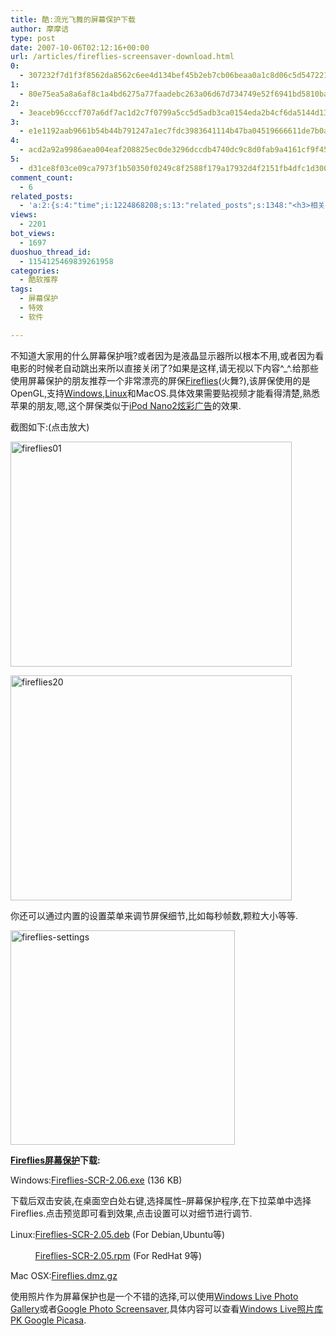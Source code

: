 ```yaml
---
title: 酷:流光飞舞的屏幕保护下载
author: 摩摩诘
type: post
date: 2007-10-06T02:12:16+00:00
url: /articles/fireflies-screensaver-download.html
0:
  - 307232f7d1f3f8562da8562c6ee4d134bef45b2eb7cb06beaa0a1c8d06c5d547221effc06c1746ab9fedda36f85a4b95
1:
  - 80e75ea5a8a6af8c1a4bd6275a77faadebc263a06d67d734749e52f6941bd5810bacbd483e9c56b58aad378268e7f823
2:
  - 3eaceb96cccf707a6df7ac1d2c7f0799a5cc5d5adb3ca0154eda2b4cf6da5144d13e5ae812c379b93f5d46f13729d8ea
3:
  - e1e1192aab9661b54b44b791247a1ec7fdc3983641114b47ba04519666611de7b0a48b6212eb93b67cfbfe347003081b
4:
  - acd2a92a9986aea004eaf208825ec0de3296dccdb4740dc9c8d0fab9a4161cf9f45b52323216c7e92541a6c1a1a41c4a
5:
  - d31ce8f03ce09ca7973f1b50350f0249c8f2588f179a17932d4f2151fb4dfc1d300f342218b6707ecf1f1f75d093d46e
comment_count:
  - 6
related_posts:
  - 'a:2:{s:4:"time";i:1224868208;s:13:"related_posts";s:1348:"<h3>相关日志</h3><ul class="related_post"><li><a href="http://www.digglife.cn/articles/custom-windows-interface-tools.html" title="9个工具打造焕然一新的Windows界面">9个工具打造焕然一新的Windows界面</a></li><li><a href="http://www.digglife.cn/articles/convert-powerpoint-flash.html" title="免费将Powerpoint转换为Flash">免费将Powerpoint转换为Flash</a></li><li><a href="http://www.digglife.cn/articles/air-applications-for-bloggers.html" title="适合博客使用的7个Adobe AIR程序">适合博客使用的7个Adobe AIR程序</a></li><li><a href="http://www.digglife.cn/articles/starburn.html" title="免费刻录软件Starbun,不仅仅是刻录">免费刻录软件Starbun,不仅仅是刻录</a></li><li><a href="http://www.digglife.cn/articles/clean-up-desktop-improve-productivity-2.html" title="彻底清空桌面,让启动程序更加高效Part.2">彻底清空桌面,让启动程序更加高效Part.2</a></li><li><a href="http://www.digglife.cn/articles/clean-up-desktop-improve-productivity-1.html" title="彻底清空桌面,让启动程序更加高效Part.1">彻底清空桌面,让启动程序更加高效Part.1</a></li><li><a href="http://www.digglife.cn/articles/free-clipboard-manager-clipx.html" title="小巧的Windows剪切板管理器:ClipX">小巧的Windows剪切板管理器:ClipX</a></li></ul>";}'
views:
  - 2201
bot_views:
  - 1697
duoshuo_thread_id:
  - 1154125469839261958
categories:
  - 酷软推荐
tags:
  - 屏幕保护
  - 特效
  - 软件

---
```

不知道大家用的什么屏幕保护哦?或者因为是液晶显示器所以根本不用,或者因为看电影的时候老自动跳出来所以直接关闭了?如果是这样,请无视以下内容^_^.给那些使用屏幕保护的朋友推荐一个非常漂亮的屏保<a title="Fireflies屏保" href="http://somewhere.fscked.org/fireflies/" target="_blank">Fireflies</a>(火舞?),该屏保使用的是OpenGL,支持<a title="Windows技巧" href="https://www.digglife.net/articles/category/windows-tricks/" target="_blank">Windows</a>,<a title="Linux" href="https://www.digglife.net/articles/category/about_ubuntu/" target="_blank">Linux</a>和MacOS.具体效果需要贴视频才能看得清楚,熟悉苹果的朋友,嗯,这个屏保类似于<a title="iPod Nano2炫彩广告" href="http://www.tudou.com/programs/view/PgEyKxD7sO4/" target="_blank">iPod Nano2炫彩广告</a>的效果.

截图如下:(点击放大)

[<img height="360" alt="fireflies01" src="https://www.digglife.net/wp-content/uploads/3/379/2007/10/fireflies01-thumb.jpg" width="450" />][1] 

<!--more-->

[<img height="360" alt="fireflies20" src="https://www.digglife.net/wp-content/uploads/3/379/2007/10/fireflies20-thumb.jpg" width="450" />][2] 

你还可以通过内置的设置菜单来调节屏保细节,比如每秒帧数,颗粒大小等等.

[<img height="343" alt="fireflies-settings" src="https://www.digglife.net/wp-content/uploads/3/379/2007/10/fireflies-settings-thumb.png" width="359" />][3] 

<a title="Fireflies屏幕保护" href="http://somewhere.fscked.org/fireflies/" target="_blank"><strong>Fireflies屏幕保护</strong></a>**下载:**

Windows:<a title="Fireflies屏幕保护下载1" href="http://somewhere.fscked.org/fireflies/fireflies-scr-2.06.exe" target="_blank">Fireflies-SCR-2.06.exe</a> (136 KB)

下载后双击安装,在桌面空白处右键,选择属性&#8211;屏幕保护程序,在下拉菜单中选择Fireflies.点击预览即可看到效果,点击设置可以对细节进行调节.

Linux:<a title="Fireflies屏幕保护下载2" href="http://somewhere.fscked.org/fireflies/fireflies_2.05-1_i386.deb" target="_blank">Fireflies-SCR-2.05.deb</a> (For Debian,Ubuntu等)

&nbsp;&nbsp;&nbsp;&nbsp;&nbsp;&nbsp;&nbsp;&nbsp;&nbsp; <a title="Fireflies屏幕保护下载3" href="http://somewhere.fscked.org/fireflies/fireflies-2.05-1.i386.rpm" target="_blank">Fireflies-SCR-2.05.rpm</a> (For RedHat 9等)

Mac OSX:<a title="Fireflies屏幕保护下载4" href="http://s.sudre.free.fr/Software/files/Fireflies.dmg.gz" target="_blank">Fireflies.dmz.gz</a>

使用照片作为屏幕保护也是一个不错的选择,可以使用<a title="Windows Live Photo Gallery下载" href="https://www.digglife.net/articles/windows-live-suite-indivisual-installers.html" target="_blank">Windows Live Photo Gallery</a>或者<a title="Google Photo Screensaver" href="http://pack.google.com/screensaver.html" target="_blank">Google Photo Screensaver</a>,具体内容可以查看[Windows Live照片库 PK Google Picasa][4].

 [1]: https://www.digglife.net/wp-content/uploads/3/379/2007/10/fireflies01.jpg
 [2]: https://www.digglife.net/wp-content/uploads/3/379/2007/10/fireflies20.jpg
 [3]: https://www.digglife.net/wp-content/uploads/3/379/2007/10/fireflies-settings.png
 [4]: https://www.digglife.net/articles/windows-live-photo-gallery-vs-picasa.html
